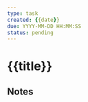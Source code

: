 ```yaml
---
type: task
created: {{date}}
due: YYYY-MM-DD HH:MM:SS
status: pending
---
```


# {{title}}

## Notes 